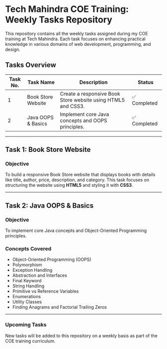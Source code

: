 # Tech Mahindra COE Training: Weekly Tasks Repository

This repository contains all the weekly tasks assigned during my COE training at Tech Mahindra. Each task focuses on enhancing practical knowledge in various domains of web development, programming, and design.

## Tasks Overview

| Task No. | Task Name            | Description                                   | Status       |
|----------|----------------------|-----------------------------------------------|--------------|
| 1        | Book Store Website   | Create a responsive Book Store website using HTML5 and CSS3. | ✅ Completed |
| 2        | Java OOPS & Basics   | Implement core Java concepts and OOPS principles. | ✅ Completed |

---

## Task 1: Book Store Website

### Objective
To build a responsive Book Store website that displays books with details like title, author, price, description, and category. This task focuses on structuring the website using **HTML5** and styling it with **CSS3**.

---

## Task 2: Java OOPS & Basics

### Objective
To implement core Java concepts and Object-Oriented Programming principles. 

### Concepts Covered
- Object-Oriented Programming (OOPS)
- Polymorphism
- Exception Handling
- Abstraction and Interfaces
- Final Keyword
- String Handling
- Primitive vs Reference Variables
- Enumerations
- Utility Classes
- Finding Anagrams and Factorial Trailing Zeros

---

### Upcoming Tasks
New tasks will be added to this repository on a weekly basis as part of the COE training curriculum.
